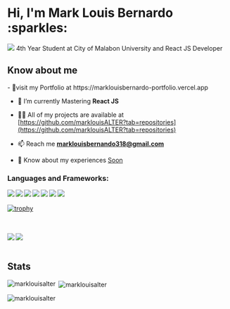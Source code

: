 <!-- ![logo](https://github.com/marklouisALTER/marklouisALTER/blob/main/banner.PNG) -->
 <h1 align="left">Hi, I'm Mark Louis Bernardo :sparkles: </h1>
<img src="https://readme-typing-svg.demolab.com?font=Fira+Code&pause=1000&width=435&lines=Aspiring+Full+Stack+Developer" />
4th Year Student at City of Malabon University and React JS Developer  

<h2>Know about me </h2>
-  🚩visit my Portfolio at https://marklouisbernardo-portfolio.vercel.app

- 🌱 I’m currently Mastering **React JS**

- 👨‍💻 All of my projects are available at [https://github.com/marklouisALTER?tab=repositories](https://github.com/marklouisALTER?tab=repositories)

- 📫 Reach me **marklouisbernando318@gmail.com**

- 📄 Know about my experiences [Soon](Soon)

<h3 align="left">Languages and Frameworks:</h3>
<img align="left" src="https://img.shields.io/badge/html5-%23E34F26.svg?style=for-the-badge&logo=html5&logoColor=white"/>
<img align="left" src="https://img.shields.io/badge/css3-%231572B6.svg?style=for-the-badge&logo=css3&logoColor=white"/>
<img align="left" src="https://img.shields.io/badge/php-%23777BB4.svg?style=for-the-badge&logo=php&logoColor=white"/>
<img align="left" src="https://img.shields.io/badge/javascript-%23323330.svg?style=for-the-badge&logo=javascript&logoColor=%23F7DF1E"/>
<img align="left" src="https://img.shields.io/badge/node.js-6DA55F?style=for-the-badge&logo=node.js&logoColor=white"/>
<img align="left" src="https://img.shields.io/badge/express.js-%23404d59.svg?style=for-the-badge&logo=express&logoColor=%2361DAFB"/>
<img align="left" src="https://img.shields.io/badge/react-%2320232a.svg?style=for-the-badge&logo=react&logoColor=%2361DAFB"/>

<br><br>
[![trophy](https://github-profile-trophy.vercel.app/?username=ryo-ma&theme=onedark)](https://github.com/ryo-ma/github-profile-trophy)

<br><br>
<img align="left" src="https://img.shields.io/badge/java-%23ED8B00.svg?style=for-the-badge&logo=openjdk&logoColor=white"/>
<img align="left" src="https://img.shields.io/badge/Tailwind_CSS-38B2AC?style=for-the-badge&logo=tailwind-css&logoColor=white">
<br><br>
<h2>Stats </h2>
<p><img align="left" src="https://github-readme-stats.vercel.app/api/top-langs?username=marklouisalter&show_icons=true&locale=en&layout=compact" alt="marklouisalter" /></p>

<p>&nbsp;<img align="center" src="https://github-readme-stats.vercel.app/api?username=marklouisalter&show_icons=true&locale=en" alt="marklouisalter" /></p>

<p><img align="center" src="https://github-readme-streak-stats.herokuapp.com/?user=marklouisalter&" alt="marklouisalter" /></p>
